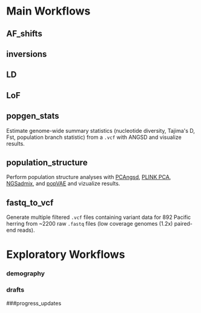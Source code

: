 # Main Workflows
## AF_shifts
## inversions
## LD
## LoF
## popgen_stats
Estimate genome-wide summary statistics (nucleotide diversity, Tajima's D, Fst, population branch statistic) from a `.vcf` with ANGSD and visualize results.
## population_structure
Perform population structure analyses with [PCAngsd](http://www.popgen.dk/software/index.php/PCAngsd),
[PLINK PCA](https://www.cog-genomics.org/plink/1.9/strat), [NGSadmix](http://www.popgen.dk/software/index.php/NgsAdmix), and [popVAE](https://github.com/kr-colab/popvae) and vizualize results.
## fastq_to_vcf
Generate multiple filtered `.vcf` files containing variant data for 892 Pacific herring from ~2200 raw `.fastq` files (low coverage genomes (1.2x) paired-end reads).

# Exploratory Workflows
### demography
### drafts
###progress_updates

